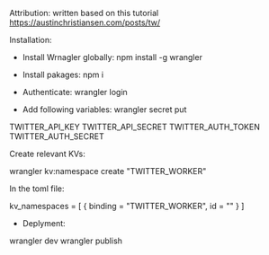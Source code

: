 Attribution: written based on this tutorial https://austinchristiansen.com/posts/tw/ 

Installation:
- Install Wrnagler globally: npm install -g wrangler
- Install pakages: npm i
- Authenticate: wrangler login

- Add following variables:
wrangler secret put <variable name>

TWITTER_API_KEY
TWITTER_API_SECRET
TWITTER_AUTH_TOKEN
TWITTER_AUTH_SECRET

Create relevant KVs:

wrangler kv:namespace create "TWITTER_WORKER"

In the toml file:

kv_namespaces = [
    { binding = "TWITTER_WORKER", id = "<NAMESPACE ID>" }
]

- Deplyment:

wrangler dev
wrangler publish

